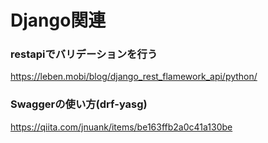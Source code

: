 # Django関連
### restapiでバリデーションを行う
https://leben.mobi/blog/django_rest_flamework_api/python/

### Swaggerの使い方(drf-yasg)
https://qiita.com/jnuank/items/be163ffb2a0c41a130be